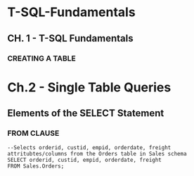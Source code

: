 # T-SQL-Fundamentals

## CH. 1 - T-SQL Fundamentals
### CREATING A TABLE



# Ch.2 - Single Table Queries
## Elements of the SELECT Statement
### FROM CLAUSE
```
--Selects orderid, custid, empid, orderdate, freight attritubtes/columns from the Orders table in Sales schema
SELECT orderid, custid, empid, orderdate, freight
FROM Sales.Orders; 
```

